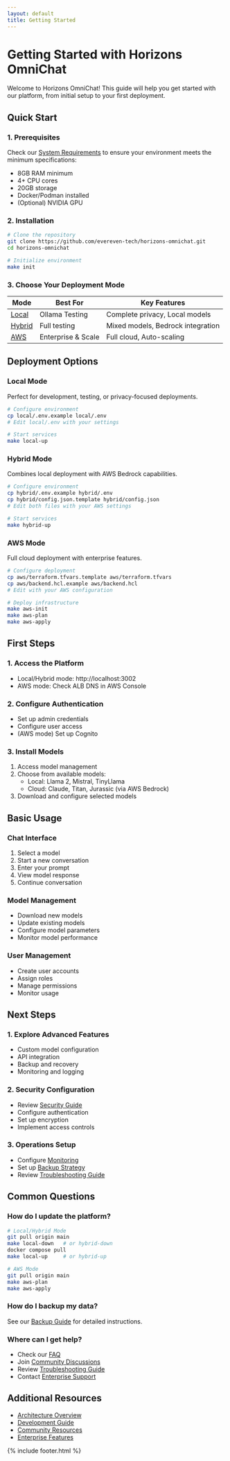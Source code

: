 ```yaml
---
layout: default
title: Getting Started
---
```


# Getting Started with Horizons OmniChat

Welcome to Horizons OmniChat! This guide will help you get started with our platform, from initial setup to your first deployment.

## Quick Start

### 1. Prerequisites
Check our [System Requirements](requirements.md) to ensure your environment meets the minimum specifications:
- 8GB RAM minimum
- 4+ CPU cores
- 20GB storage
- Docker/Podman installed
- (Optional) NVIDIA GPU

### 2. Installation
```bash
# Clone the repository
git clone https://github.com/evereven-tech/horizons-omnichat.git
cd horizons-omnichat

# Initialize environment
make init
```

### 3. Choose Your Deployment Mode

| Mode | Best For | Key Features |
|------|----------|--------------|
| [Local](../deployment/local.md) | Ollama Testing | Complete privacy, Local models |
| [Hybrid](../deployment/hybrid.md) | Full testing | Mixed models, Bedrock integration |
| [AWS](../deployment/aws.md) | Enterprise & Scale | Full cloud, Auto-scaling |

## Deployment Options

### Local Mode
Perfect for development, testing, or privacy-focused deployments.
```bash
# Configure environment
cp local/.env.example local/.env
# Edit local/.env with your settings

# Start services
make local-up
```

### Hybrid Mode
Combines local deployment with AWS Bedrock capabilities.
```bash
# Configure environment
cp hybrid/.env.example hybrid/.env
cp hybrid/config.json.template hybrid/config.json
# Edit both files with your AWS settings

# Start services
make hybrid-up
```

### AWS Mode
Full cloud deployment with enterprise features.
```bash
# Configure deployment
cp aws/terraform.tfvars.template aws/terraform.tfvars
cp aws/backend.hcl.example aws/backend.hcl
# Edit with your AWS configuration

# Deploy infrastructure
make aws-init
make aws-plan
make aws-apply
```

## First Steps

### 1. Access the Platform
- Local/Hybrid mode: http://localhost:3002
- AWS mode: Check ALB DNS in AWS Console

### 2. Configure Authentication
- Set up admin credentials
- Configure user access
- (AWS mode) Set up Cognito

### 3. Install Models
1. Access model management
2. Choose from available models:
   - Local: Llama 2, Mistral, TinyLlama
   - Cloud: Claude, Titan, Jurassic (via AWS Bedrock)
3. Download and configure selected models

## Basic Usage

### Chat Interface
1. Select a model
2. Start a new conversation
3. Enter your prompt
4. View model response
5. Continue conversation

### Model Management
- Download new models
- Update existing models
- Configure model parameters
- Monitor model performance

### User Management
- Create user accounts
- Assign roles
- Manage permissions
- Monitor usage

## Next Steps

### 1. Explore Advanced Features
- Custom model configuration
- API integration
- Backup and recovery
- Monitoring and logging

### 2. Security Configuration
- Review [Security Guide](../security/overview.md)
- Configure authentication
- Set up encryption
- Implement access controls

### 3. Operations Setup
- Configure [Monitoring](../operations/monitoring.md)
- Set up [Backup Strategy](../operations/backup.md)
- Review [Troubleshooting Guide](../operations/troubleshooting.md)

## Common Questions

### How do I update the platform?
```bash
# Local/Hybrid Mode
git pull origin main
make local-down   # or hybrid-down
docker compose pull
make local-up     # or hybrid-up

# AWS Mode
git pull origin main
make aws-plan
make aws-apply
```

### How do I backup my data?
See our [Backup Guide](../operations/backup.md) for detailed instructions.

### Where can I get help?
- Check our [FAQ](../community/faq.md)
- Join [Community Discussions](https://github.com/evereven-tech/horizons-omnichat/discussions)
- Review [Troubleshooting Guide](../operations/troubleshooting.md)
- Contact [Enterprise Support](../enterprise/support.md)

## Additional Resources

- [Architecture Overview](../architecture/)
- [Development Guide](../development/)
- [Community Resources](../community/)
- [Enterprise Features](../enterprise/)

{% include footer.html %}
